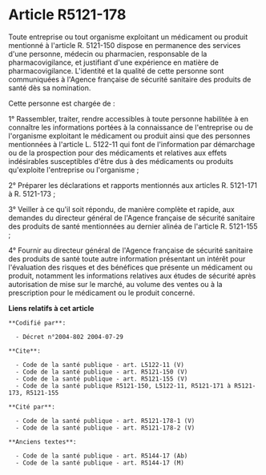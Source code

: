 # Article R5121-178

Toute entreprise ou tout organisme exploitant un médicament ou produit mentionné à l'article R. 5121-150 dispose en
permanence des services d'une personne, médecin ou pharmacien, responsable de la pharmacovigilance, et justifiant d'une
expérience en matière de pharmacovigilance. L'identité et la qualité de cette personne sont communiquées à l'Agence française
de sécurité sanitaire des produits de santé dès sa nomination.

Cette personne est chargée de :

1° Rassembler, traiter, rendre accessibles à toute personne habilitée à en connaître les informations portées à la
connaissance de l'entreprise ou de l'organisme exploitant le médicament ou produit ainsi que des personnes mentionnées à
l'article L. 5122-11 qui font de l'information par démarchage ou de la prospection pour des médicaments et relatives aux
effets indésirables susceptibles d'être dus à des médicaments ou produits qu'exploite l'entreprise ou l'organisme ;

2° Préparer les déclarations et rapports mentionnés aux articles R. 5121-171 à R. 5121-173 ;

3° Veiller à ce qu'il soit répondu, de manière complète et rapide, aux demandes du directeur général de l'Agence française de
sécurité sanitaire des produits de santé mentionnées au dernier alinéa de l'article R. 5121-155 ;

4° Fournir au directeur général de l'Agence française de sécurité sanitaire des produits de santé toute autre information
présentant un intérêt pour l'évaluation des risques et des bénéfices que présente un médicament ou produit, notamment les
informations relatives aux études de sécurité après autorisation de mise sur le marché, au volume des ventes ou à la
prescription pour le médicament ou le produit concerné.

**Liens relatifs à cet article**

	**Codifié par**:

	  - Décret n°2004-802 2004-07-29

	**Cite**:

	  - Code de la santé publique - art. L5122-11 (V)
	  - Code de la santé publique - art. R5121-150 (V)
	  - Code de la santé publique - art. R5121-155 (V)
	  - Code de la santé publique R5121-150, L5122-11, R5121-171 à R5121-173, R5121-155

	**Cité par**:

	  - Code de la santé publique - art. R5121-178-1 (V)
	  - Code de la santé publique - art. R5121-178-2 (V)

	**Anciens textes**:

	  - Code de la santé publique - art. R5144-17 (Ab)
	  - Code de la santé publique - art. R5144-17 (M)
